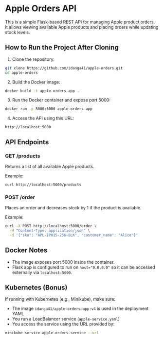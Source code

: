 # Apple Orders API

This is a simple Flask-based REST API for managing Apple product orders. It allows viewing available Apple products and placing orders while updating stock levels.

## How to Run the Project After Cloning

1. Clone the repository:

```bash
git clone https://github.com/idanga41/apple-orders.git
cd apple-orders
```

2. Build the Docker image:

```bash
docker build -t apple-orders-app .
```

3. Run the Docker container and expose port 5000:

```bash
docker run -p 5000:5000 apple-orders-app
```

4. Access the API using this URL:

```
http://localhost:5000
```

## API Endpoints

### GET /products

Returns a list of all available Apple products.

Example:
```bash
curl http://localhost:5000/products
```

### POST /order

Places an order and decreases stock by 1 if the product is available.

Example:
```bash
curl -X POST http://localhost:5000/order \
  -H "Content-Type: application/json" \
  -d '{"sku": "APL-IPH15-256-BLK", "customer_name": "Alice"}'
```

## Docker Notes

- The image exposes port 5000 inside the container.
- Flask app is configured to run on `host="0.0.0.0"` so it can be accessed externally via `localhost:5000`.

## Kubernetes (Bonus)

If running with Kubernetes (e.g., Minikube), make sure:

- The image `idanga41/apple-orders-app:v4` is used in the deployment YAML
- You run a LoadBalancer service (`apple-service.yaml`)
- You access the service using the URL provided by:

```bash
minikube service apple-orders-service --url
```
